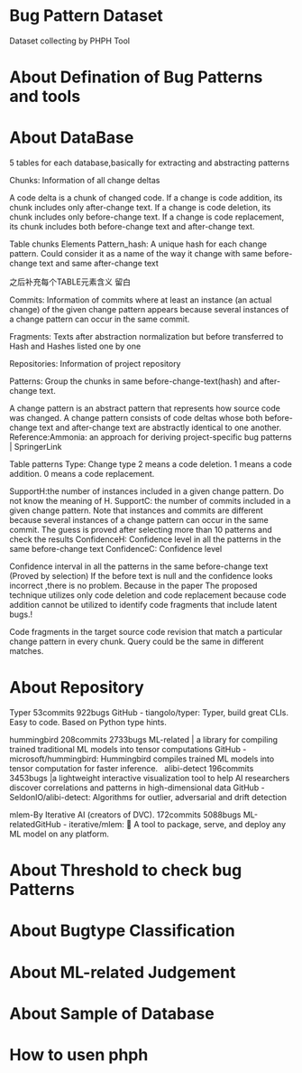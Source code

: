 # Bug Pattern Dataset
Dataset collecting by PHPH Tool 

# About Defination of Bug Patterns and tools




# About DataBase
5 tables for each database,basically for extracting and abstracting patterns

Chunks: Information of all change deltas

A code delta is a chunk of changed code. If a change is code addition, its chunk includes only after-change text. If a change is code deletion, its chunk includes only before-change text. If a change is code replacement, its chunk includes both before-change text and after-change text. 

Table chunks Elements
Pattern_hash:
A unique hash for each change pattern. Could consider it as a name of the way it change with same before-change text and same after-change text


之后补充每个TABLE元素含义
留白



Commits: Information of commits where at least an instance (an actual change) of the given change pattern appears because several instances of a change pattern can occur in the same commit.

Fragments: Texts after abstraction normalization but before transferred to Hash and Hashes listed one by one

Repositories: Information of project repository

Patterns: Group the chunks in same before-change-text(hash) and after-change text.

A change pattern is an abstract pattern that represents how source code was changed. A change pattern consists of code deltas whose both before-change text and after-change text are abstractly identical to one another. 
Reference:Ammonia: an approach for deriving project-specific bug patterns | SpringerLink

Table patterns
Type:
Change type
2 means a code deletion.
1 means a code addition.
0 means a code replacement.

SupportH:the number of instances included in a given change pattern. Do not know the meaning of H.
SupportC: the number of commits included in a given change pattern. 
Note that instances and commits are different because several instances of a change pattern can occur in the same commit.
The guess is proved after selecting more than 10 patterns and check the results
ConfidenceH: Confidence level in all the patterns in the same before-change text 
ConfidenceC: Confidence level

Confidence interval in all the patterns in the same before-change text
 (Proved by selection)
If the before text is null and the confidence looks incorrect ,there is no problem. Because in the paper
The proposed technique utilizes only code deletion and code replacement because code addition cannot be utilized to identify code fragments that include latent bugs.!

Code fragments in the target source code revision that match a particular change pattern in every chunk. Query could be the same in different matches.


# About Repository

Typer    53commits 922bugs GitHub - tiangolo/typer: Typer, build great CLIs. Easy to code. Based on Python type hints.

hummingbird 208commits 2733bugs ML-related | a library for compiling trained traditional ML models into tensor computations
GitHub - microsoft/hummingbird: Hummingbird compiles trained ML models into tensor computation for faster inference.
 
alibi-detect 196commits 3453bugs |a lightweight interactive visualization tool to help AI researchers discover correlations and patterns in high-dimensional data GitHub - SeldonIO/alibi-detect: Algorithms for outlier, adversarial and drift detection


mlem-By Iterative AI (creators of DVC). 172commits 5088bugs ML-relatedGitHub - iterative/mlem: 🐶 A tool to package, serve, and deploy any ML model on any platform.



# About Threshold to check bug Patterns

# About Bugtype Classification

# About ML-related Judgement

# About Sample of Database

# How to usen phph









